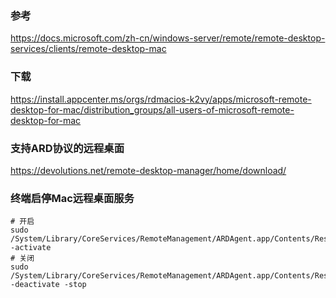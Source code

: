 ### 参考
https://docs.microsoft.com/zh-cn/windows-server/remote/remote-desktop-services/clients/remote-desktop-mac


### 下载
https://install.appcenter.ms/orgs/rdmacios-k2vy/apps/microsoft-remote-desktop-for-mac/distribution_groups/all-users-of-microsoft-remote-desktop-for-mac

### 支持ARD协议的远程桌面
https://devolutions.net/remote-desktop-manager/home/download/

### 终端启停Mac远程桌面服务
```shell
# 开启
sudo /System/Library/CoreServices/RemoteManagement/ARDAgent.app/Contents/Resources/kickstart -activate
# 关闭
sudo /System/Library/CoreServices/RemoteManagement/ARDAgent.app/Contents/Resources/kickstart -deactivate -stop
```